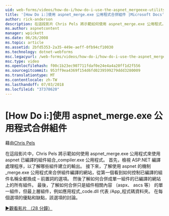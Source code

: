 ```yaml
---
uid: web-forms/videos/how-do-i/how-do-i-use-the-aspnet_mergeexe-utility-to-merge-assemblies
title: '[How Do i:]使用 aspnet_merge.exe 公用程式合併組件 |Microsoft Docs'
author: rick-anderson
description: 在這段影片 Chris Pels 將示範如何使用 aspnet_merge.exe 公用程式，結合使用 aspnet_compiler.exe 公用已編譯的組件...
ms.author: aspnetcontent
manager: wpickett
ms.date: 06/26/2008
ms.topic: article
ms.assetid: 2bfd5353-2a35-449e-aeff-0fb94cf10030
ms.technology: dotnet-webforms
msc.legacyurl: /web-forms/videos/how-do-i/how-do-i-use-the-aspnet_mergeexe-utility-to-merge-assemblies
msc.type: video
ms.openlocfilehash: f00c1b23ec907711fdaf0e24e4a4a20ff1d2f556
ms.sourcegitcommit: 953ff9ea4369f154d6fd0239599279ddd3280009
ms.translationtype: MT
ms.contentlocale: zh-TW
ms.lasthandoff: 07/03/2018
ms.locfileid: "37378620"
---
```

<a name="how-do-i-use-the-aspnetmergeexe-utility-to-merge-assemblies"></a>[How Do i:]使用 aspnet_merge.exe 公用程式合併組件
====================
藉由[Chris Pels](https://twitter.com/chrispels)

在這段影片中，Chris Pels 將示範如何使用 aspnet\_merge.exe 公用程式來使用 aspnet 已編譯的組件結合\_compiler.exe 公用程式。 首先，檢視 ASP.NET 編譯處理程序，以了解哪些組件建立的輸出。 接下來，了解使用 aspnet 的機制\_merge.exe 公用程式來合併組件編譯的網站，從第一個看到如何控制已編譯的組件名稱全都換成 – 前置詞的選項。 然後了解如何合併成單一組件的已編譯的網站上的所有組件。 最後，了解如何合併只是組件相關內容 （aspx、 ascs 等） 的單一組件，但最上層組件，例如應用程式\_code.dll 代表 /App\_程式碼資料夾。 在每個選項的優點和缺點，該選項的討論。

[&#9654;觀看影片 （28 分鐘）](https://channel9.msdn.com/Blogs/ASP-NET-Site-Videos/how-do-i-use-the-aspnet_mergeexe-utility-to-merge-assemblies)
